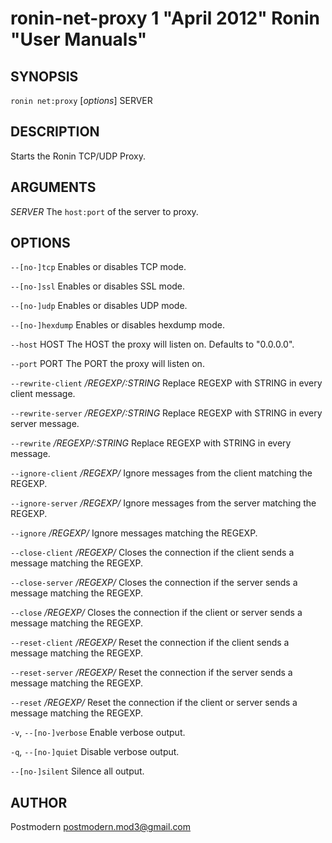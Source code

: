 # ronin-net-proxy 1 "April 2012" Ronin "User Manuals"

## SYNOPSIS

`ronin net:proxy` [*options*] SERVER

## DESCRIPTION

Starts the Ronin TCP/UDP Proxy.

## ARGUMENTS

*SERVER*
	The `host:port` of the server to proxy.

## OPTIONS

`--[no-]tcp`
	Enables or disables TCP mode.

`--[no-]ssl`
  Enables or disables SSL mode.

`--[no-]udp`
	Enables or disables UDP mode.

`--[no-]hexdump`
	Enables or disables hexdump mode.

`--host` HOST
	The HOST the proxy will listen on. Defaults to "0.0.0.0".

`--port` PORT
	The PORT the proxy will listen on.

`--rewrite-client` */REGEXP/:STRING*
	Replace REGEXP with STRING in every client message.

`--rewrite-server` */REGEXP/:STRING*
	Replace REGEXP with STRING in every server message.

`--rewrite` */REGEXP/:STRING*
	Replace REGEXP with STRING in every message.

`--ignore-client` */REGEXP/*
	Ignore messages from the client matching the REGEXP.

`--ignore-server` */REGEXP/*
	Ignore messages from the server matching the REGEXP.

`--ignore` */REGEXP/*
	Ignore messages matching the REGEXP.

`--close-client` */REGEXP/*
	Closes the connection if the client sends a message matching the REGEXP.

`--close-server` */REGEXP/*
	Closes the connection if the server sends a message matching the REGEXP.

`--close` */REGEXP/*
	Closes the connection if the client or server sends a message matching
	the REGEXP.

`--reset-client` */REGEXP/*
	Reset the connection if the client sends a message matching the REGEXP.

`--reset-server` */REGEXP/*
	Reset the connection if the server sends a message matching the REGEXP.

`--reset` */REGEXP/*
	Reset the connection if the client or server sends a message matching
	the REGEXP.

`-v`, `--[no-]verbose`
	Enable verbose output.

`-q`, `--[no-]quiet`
	Disable verbose output.

`--[no-]silent`
	Silence all output.

## AUTHOR

Postmodern <postmodern.mod3@gmail.com>

